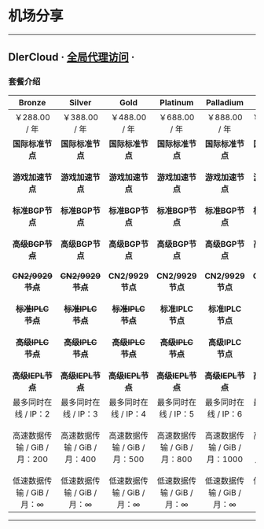 机场分享
===
***
## DlerCloud · [全局代理访问](https://dlercloud.com/auth/register?affid=56105) ·
### 套餐介绍
|                            Bronze                            |                            Silver                            |                             Gold                             |                           Platinum                           |                          Palladium                           |                           Diamond                            |
| :----------------------------------------------------------: | :----------------------------------------------------------: | :----------------------------------------------------------: | :----------------------------------------------------------: | :----------------------------------------------------------: | :----------------------------------------------------------: |
|                        ￥288.00 / 年                         |                        ￥388.00 / 年                         |                        ￥488.00 / 年                         |                        ￥688.00 / 年                         |                        ￥888.00 / 年                         |                        ￥1288.00 / 年                        |
| **国际标准节点** <br/><br/>**游戏加速节点** <br/><br/>**标准BGP节点** <br/><br/>~~**高级BGP节点** <br/><br/>**CN2/9929节点** <br/><br/>**标准IPLC节点** <br/><br/>**高级IPLC节点** <br/><br/>**高级IEPL节点**~~ | **国际标准节点** <br/><br/>**游戏加速节点** <br/><br/>**标准BGP节点** <br/><br/>**高级BGP节点**<br/> <br/>~~**CN2/9929节点** <br/><br/>**标准IPLC节点** <br/><br/>**高级IPLC节点** <br/><br/>**高级IEPL节点**~~ | **国际标准节点** <br/><br/>**游戏加速节点** <br/><br/>**标准BGP节点** <br/><br/>**高级BGP节点** <br/><br/>**CN2/9929节点**<br/> <br/>~~**标准IPLC节点** <br/><br/>**高级IPLC节点** <br/><br/>**高级IEPL节点**~~ | **国际标准节点** <br/><br/>**游戏加速节点** <br/><br/>**标准BGP节点** <br/><br/>**高级BGP节点** <br/><br/>**CN2/9929节点** <br/><br/>**标准IPLC节点** <br/><br/>~~**高级IPLC节点** <br/><br/>**高级IEPL节点**~~ | **国际标准节点** <br/><br/>**游戏加速节点** <br/><br/>**标准BGP节点** <br/><br/>**高级BGP节点** <br/><br/>**CN2/9929节点** <br/><br/>**标准IPLC节点** <br/><br/>**高级IPLC节点** <br/><br/>~~**高级IEPL节点**~~ | **国际标准节点** <br/><br/>**游戏加速节点** <br/><br/>**标准BGP节点** <br/><br/>**高级BGP节点** <br/><br/>**CN2/9929节点** <br/><br/>**标准IPLC节点** <br/><br/>**高级IPLC节点** <br/><br/>**高级IEPL节点** |
| 最多同时在线 / IP：2 <br/><br/>高速数据传输 / GiB / 月：200 <br/><br/>低速数据传输 / GiB / 月：∞ | 最多同时在线 / IP：3<br/> <br/>高速数据传输 / GiB / 月：400<br/> <br/>低速数据传输 / GiB / 月：∞ | 最多同时在线 / IP：4 <br/><br/>高速数据传输 / GiB / 月：500 <br/><br/>低速数据传输 / GiB / 月：∞ | 最多同时在线 / IP：5<br/> <br/>高速数据传输 / GiB / 月：800<br/> <br/>低速数据传输 / GiB / 月：∞ | 最多同时在线 / IP：6<br/> <br/>高速数据传输 / GiB / 月：1000<br/><br/>低速数据传输 / GiB / 月：∞ | 最多同时在线 / IP：8<br/> <br/>高速数据传输 / GiB / 月：1500<br/> <br/>低速数据传输 / GiB / 月：∞ |

****


